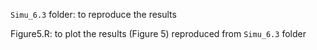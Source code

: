 `Simu_6.3` folder: to reproduce the results

Figure5.R: to plot the results (Figure 5) reproduced from `Simu_6.3` folder
